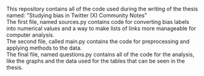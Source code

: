This repository contains all of the code used during the writing of the thesis named: "Studying bias in Twitter (X) Community Notes"<br>
The first file, named sources.py contains code for converting bias labels into numerical values and a way to make lists of links more manageable for computer analysis.<br>
The second file, called main.py contains the code for preprocessing and applying methods to the data.<br>
The final file, named questions.py contains all of the code for the analysis, like the graphs and the data used for the tables that can be seen in the thesis. 
